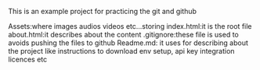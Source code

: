 This is an example project for practicing the git and github

Assets:where images audios videos  etc...storing
index.html:it is the root file
about.html:it describes about the content
.gitignore:these file is used to avoids pushing the files to github
Readme.md: it uses for describing about the project like instructions to download
    env setup, api key integration
    licences etc